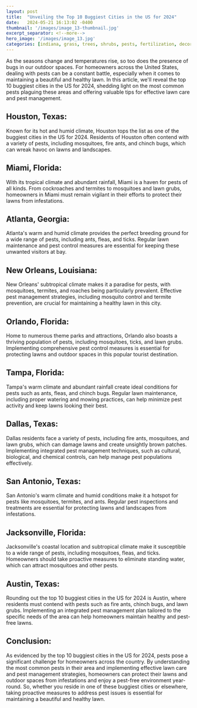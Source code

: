 ```yaml
---
layout: post
title:  "Unveiling the Top 10 Buggiest Cities in the US for 2024"
date:   2024-05-21 16:13:02 -0400
thumbnail: '/images/image_13-thumbnail.jpg'
excerpt_separator: <!--more-->
hero_image: '/images/image_13.jpg'
categories: [indiana, grass, trees, shrubs, pests, fertilization, decoration, curb appeal, garden, flowers, recreation]
---
```

As the seasons change and temperatures rise, so too does the presence of bugs in our outdoor spaces.<!--more--> For homeowners across the United States, dealing with pests can be a constant battle, especially when it comes to maintaining a beautiful and healthy lawn. In this article, we'll reveal the top 10 buggiest cities in the US for 2024, shedding light on the most common pests plaguing these areas and offering valuable tips for effective lawn care and pest management.

## Houston, Texas:
Known for its hot and humid climate, Houston tops the list as one of the buggiest cities in the US for 2024. Residents of Houston often contend with a variety of pests, including mosquitoes, fire ants, and chinch bugs, which can wreak havoc on lawns and landscapes.

## Miami, Florida:
With its tropical climate and abundant rainfall, Miami is a haven for pests of all kinds. From cockroaches and termites to mosquitoes and lawn grubs, homeowners in Miami must remain vigilant in their efforts to protect their lawns from infestations.

## Atlanta, Georgia:
Atlanta's warm and humid climate provides the perfect breeding ground for a wide range of pests, including ants, fleas, and ticks. Regular lawn maintenance and pest control measures are essential for keeping these unwanted visitors at bay.

## New Orleans, Louisiana:
New Orleans' subtropical climate makes it a paradise for pests, with mosquitoes, termites, and roaches being particularly prevalent. Effective pest management strategies, including mosquito control and termite prevention, are crucial for maintaining a healthy lawn in this city.

## Orlando, Florida:
Home to numerous theme parks and attractions, Orlando also boasts a thriving population of pests, including mosquitoes, ticks, and lawn grubs. Implementing comprehensive pest control measures is essential for protecting lawns and outdoor spaces in this popular tourist destination.

## Tampa, Florida:
Tampa's warm climate and abundant rainfall create ideal conditions for pests such as ants, fleas, and chinch bugs. Regular lawn maintenance, including proper watering and mowing practices, can help minimize pest activity and keep lawns looking their best.

## Dallas, Texas:
Dallas residents face a variety of pests, including fire ants, mosquitoes, and lawn grubs, which can damage lawns and create unsightly brown patches. Implementing integrated pest management techniques, such as cultural, biological, and chemical controls, can help manage pest populations effectively.

## San Antonio, Texas:
San Antonio's warm climate and humid conditions make it a hotspot for pests like mosquitoes, termites, and ants. Regular pest inspections and treatments are essential for protecting lawns and landscapes from infestations.

## Jacksonville, Florida:
Jacksonville's coastal location and subtropical climate make it susceptible to a wide range of pests, including mosquitoes, fleas, and ticks. Homeowners should take proactive measures to eliminate standing water, which can attract mosquitoes and other pests.

## Austin, Texas:
Rounding out the top 10 buggiest cities in the US for 2024 is Austin, where residents must contend with pests such as fire ants, chinch bugs, and lawn grubs. Implementing an integrated pest management plan tailored to the specific needs of the area can help homeowners maintain healthy and pest-free lawns.

## Conclusion:
As evidenced by the top 10 buggiest cities in the US for 2024, pests pose a significant challenge for homeowners across the country. By understanding the most common pests in their area and implementing effective lawn care and pest management strategies, homeowners can protect their lawns and outdoor spaces from infestations and enjoy a pest-free environment year-round. So, whether you reside in one of these buggiest cities or elsewhere, taking proactive measures to address pest issues is essential for maintaining a beautiful and healthy lawn.
